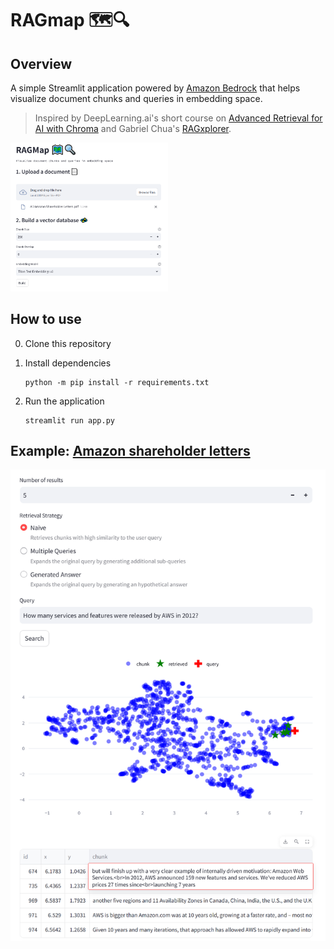 # RAGmap 🗺️🔍

## Overview

A simple Streamlit application powered by [Amazon Bedrock](https://aws.amazon.com/bedrock/) that helps visualize document chunks and queries in embedding space.

> Inspired by DeepLearning.ai's short course on [Advanced Retrieval for AI with Chroma](https://www.deeplearning.ai/short-courses/advanced-retrieval-for-ai/) and Gabriel Chua's [RAGxplorer](https://github.com/gabrielchua/RAGxplorer).

<img src="images/ragmap.png" width="50%">

## How to use

0. Clone this repository

1. Install dependencies

	```
	python -m pip install -r requirements.txt
	```

2. Run the application

	```
	streamlit run app.py
	```

## Example: [Amazon shareholder letters](https://medium.com/@austenallred/every-amazon-shareholder-letter-as-downloadable-pdf-4eb2ae886018)

![Amazon shareholder letters](images/amazon_shareholder_letters.png)
